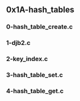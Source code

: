 ## 0x1A-hash_tables
### 0-hash_table_create.c
### 1-djb2.c
### 2-key_index.c
### 3-hash_table_set.c
### 4-hash_table_get.c
